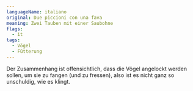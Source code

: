 ```yaml
---
languageName: italiano
original: Due piccioni con una fava
meaning: Zwei Tauben mit einer Saubohne
flags:
  - it
tags:
  - Vögel
  - Fütterung
---
```


Der Zusammenhang ist offensichtlich, dass die Vögel angelockt werden sollen, um sie zu fangen (und zu fressen), also ist es nicht ganz
so unschuldig, wie es klingt.
